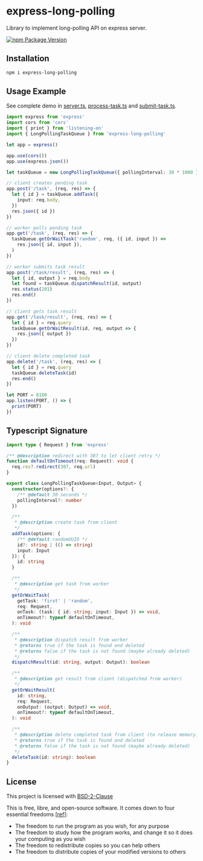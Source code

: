 # express-long-polling

Library to implement long-polling API on express server.

[![npm Package Version](https://img.shields.io/npm/v/express-long-polling)](https://www.npmjs.com/package/express-long-polling)

## Installation

```bash
npm i express-long-polling
```

## Usage Example

See complete demo in [server.ts](./demo/server.ts), [process-task.ts](./demo/process-task.ts) and [submit-task.ts](./demo/submit-task.ts).

```typescript
import express from 'express'
import cors from 'cors'
import { print } from 'listening-on'
import { LongPollingTaskQueue } from 'express-long-polling'

let app = express()

app.use(cors())
app.use(express.json())

let taskQueue = new LongPollingTaskQueue({ pollingInterval: 30 * 1000 })

// client creates pending task
app.post('/task', (req, res) => {
  let { id } = taskQueue.addTask({
    input: req.body,
  })
  res.json({ id })
})

// worker polls pending task
app.get('/task', (req, res) => {
  taskQueue.getOrWaitTask('random', req, ({ id, input }) =>
    res.json({ id, input }),
  )
})

// worker submits task result
app.post('/task/result', (req, res) => {
  let { id, output } = req.body
  let found = taskQueue.dispatchResult(id, output)
  res.status(201)
  res.end()
})

// client gets task result
app.get('/task/result', (req, res) => {
  let { id } = req.query
  taskQueue.getOrWaitResult(id, req, output => {
    res.json({ output })
  })
})

// client delete completed task
app.delete('/task', (req, res) => {
  let { id } = req.query
  taskQueue.deleteTask(id)
  res.end()
})

let PORT = 8100
app.listen(PORT, () => {
  print(PORT)
})
```

## Typescript Signature

```typescript
import type { Request } from 'express'

/** @description redirect with 307 to let client retry */
function defaultOnTimeout(req: Request): void {
  req.res?.redirect(307, req.url)
}

export class LongPollingTaskQueue<Input, Output> {
  constructor(options?: {
    /** @default 30 seconds */
    pollingInterval?: number
  })

  /**
   * @description create task from client
   */
  addTask(options: {
    /** @default randomUUID */
    id?: string | (() => string)
    input: Input
  }): {
    id: string
  }

  /**
   * @description get task from worker
   */
  getOrWaitTask(
    getTask: 'first' | 'random',
    req: Request,
    onTask: (task: { id: string; input: Input }) => void,
    onTimeout?: typeof defaultOnTimeout,
  ): void

  /**
   * @description dispatch result from worker
   * @returns true if the task is found and deleted
   * @returns false if the task is not found (maybe already deleted)
   */
  dispatchResult(id: string, output: Output): boolean

  /**
   * @description get result from client (dispatched from worker)
   */
  getOrWaitResult(
    id: string,
    req: Request,
    onOutput: (output: Output) => void,
    onTimeout?: typeof defaultOnTimeout,
  ): void

  /**
   * @description delete completed task from client (to release memory)
   * @returns true if the task is found and deleted
   * @returns false if the task is not found (maybe already deleted)
   */
  deleteTask(id: string): boolean
}
```

## License

This project is licensed with [BSD-2-Clause](./LICENSE)

This is free, libre, and open-source software. It comes down to four essential freedoms [[ref]](https://seirdy.one/2021/01/27/whatsapp-and-the-domestication-of-users.html#fnref:2):

- The freedom to run the program as you wish, for any purpose
- The freedom to study how the program works, and change it so it does your computing as you wish
- The freedom to redistribute copies so you can help others
- The freedom to distribute copies of your modified versions to others
